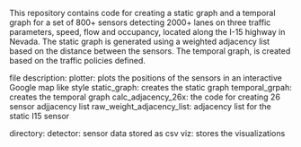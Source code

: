 This repository contains code for creating a static graph and a temporal graph for a set of 800+ sensors detecting 2000+ lanes on three traffic parameters, speed, flow and occupancy, located along the I-15 highway in Nevada. The static graph is generated using a weighted adjacency list based on the distance between the sensors. The temporal graph, is created based on the traffic policies defined. 


file description:
plotter: plots the positions of the sensors in an interactive Google map like style
static_graph: creates the static graph
temporal_grpah: creates the temporal graph
calc_adjacency_26x: the code for creating 26 sensor adjjacency list
raw_weight_adjacency_list: adjacency list for the static I15 sensor

directory:
detector: sensor data stored as csv
viz: stores the visualizations
